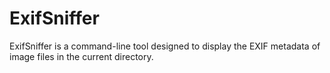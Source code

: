 # ExifSniffer
ExifSniffer is a command-line tool designed to display the EXIF metadata of image files in the current directory. 
